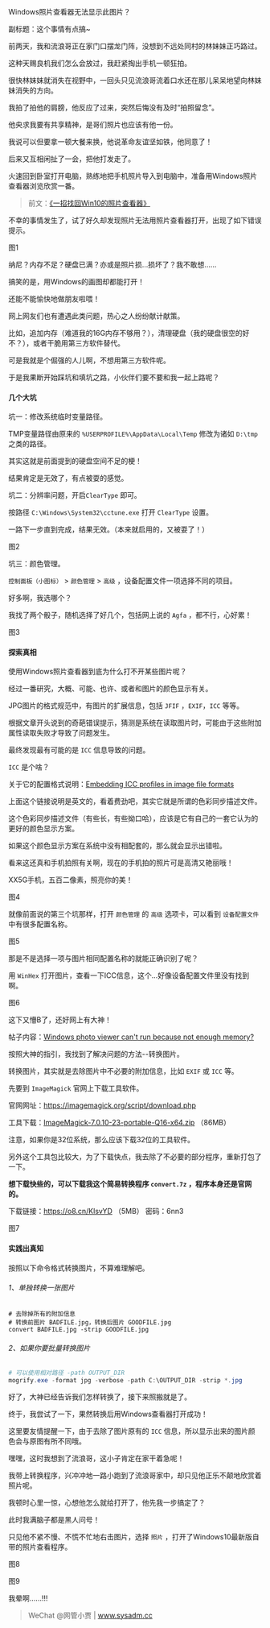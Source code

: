Windows照片查看器无法显示此图片？

副标题：这个事情有点搞~



前两天，我和流浪哥正在家门口摆龙门阵，没想到不远处同村的林妹妹正巧路过。

这种天赐良机我们怎么会放过，我赶紧掏出手机一顿狂拍。

很快林妹妹就消失在视野中，一回头只见流浪哥流着口水还在那儿呆呆地望向林妹妹消失的方向。

我拍了拍他的肩膀，他反应了过来，突然后悔没有及时“拍照留念”。

他央求我要有共享精神，是哥们照片也应该有他一份。

我说可以但要拿一顿大餐来换，他说革命友谊坚如铁，他同意了！



后来又互相闲扯了一会，把他打发走了。

火速回到卧室打开电脑，熟练地把手机照片导入到电脑中，准备用Windows照片查看器浏览欣赏一番。

>  前文：[《一招找回Win10的照片查看器》](https://www.sysadm.cc/index.php/xitongyunwei/15-win10-photo-viewer)

不幸的事情发生了，试了好久却发现照片无法用照片查看器打开，出现了如下错误提示。

图1

纳尼？内存不足？硬盘已满？亦或是照片损...损坏了？我不敢想......

搞笑的是，用Windows的画图却都能打开！

还能不能愉快地做朋友啦喂！



网上网友们也有遭遇此类问题，热心之人纷纷献计献策。

比如，追加内存（难道我的16G内存不够用？），清理硬盘（我的硬盘很空的好不？），或者干脆用第三方软件替代。

可是我就是个倔强的人儿啊，不想用第三方软件呢。

于是我果断开始踩坑和填坑之路，小伙伴们要不要和我一起上路呢？



#### 几个大坑

坑一：修改系统临时变量路径。

TMP变量路径由原来的 `%USERPROFILE%\AppData\Local\Temp` 修改为诸如 `D:\tmp` 之类的路径。

其实这就是前面提到的硬盘空间不足的梗！

结果肯定是无效了，有点被耍的感觉。



坑二：分辨率问题，开启`ClearType` 即可。

按路径 `C:\Windows\System32\cctune.exe` 打开 `ClearType` 设置。

一路下一步直到完成，结果无效。（本来就启用的，又被耍了！）

图2



坑三：颜色管理。

`控制面板（小图标）` > `颜色管理` > `高级` ，设备配置文件一项选择不同的项目。

好多啊，我选哪个？

我找了两个骰子，随机选择了好几个，包括网上说的 `Agfa` ，都不行，心好累！

图3



#### 探索真相

使用Windows照片查看器到底为什么打不开某些图片呢？

经过一番研究，大概、可能、也许、或者和图片的颜色显示有关。

JPG图片的格式规范中，有图片的扩展信息，包括 `JFIF` ，`EXIF`，`ICC` 等等。

根据文章开头说到的奇葩错误提示，猜测是系统在读取图片时，可能由于这些附加属性读取失败才导致了问题发生。

最终发现最有可能的是 `ICC` 信息导致的问题。

`ICC` 是个啥？

关于它的配置格式说明：[Embedding ICC profiles in image file formats](http://www.color.org/profile_embedding.xalter)

上面这个链接说明是英文的，看着费劲吧，其实它就是所谓的色彩同步描述文件。

这个色彩同步描述文件（有些长，有些拗口哈），应该是它有自己的一套它认为的更好的颜色显示方案。

如果这个颜色显示方案在系统中没有相配套的，那么就会显示出错啦。

看来这还真和手机拍照有关啊，现在的手机拍的照片可是高清又艳丽哦！

XX5G手机，五百二像素，照亮你的美！

图4



就像前面说的第三个坑那样，打开 `颜色管理` 的 `高级` 选项卡，可以看到 `设备配置文件` 中有很多配置名称。

图5



那是不是选择一项与图片相同配置名称的就能正确识别了呢？

用 `WinHex` 打开图片，查看一下ICC信息，这个...好像设备配置文件里没有找到啊。

图6



这下又懵B了，还好网上有大神！

帖子内容：[Windows photo viewer can't run because not enough memory?](https://superuser.com/questions/1509194/windows-photo-viewer-cant-run-because-not-enough-memory)

按照大神的指引，我找到了解决问题的方法--转换图片。



转换图片，其实就是去除图片中不必要的附加信息，比如 `EXIF` 或 `ICC` 等。

先要到 `ImageMagick` 官网上下载工具软件。

官网网址：https://imagemagick.org/script/download.php

工具下载：[ImageMagick-7.0.10-23-portable-Q16-x64.zip](https://imagemagick.org/download/binaries/ImageMagick-7.0.10-23-portable-Q16-x64.zip) （86MB）



注意，如果你是32位系统，那么应该下载32位的工具软件。

另外这个工具包比较大，为了下载快点，我去除了不必要的部分程序，重新打包了一下。

**想下载快些的，可以下载我这个简易转换程序 `convert.7z` ，程序本身还是官网的。**

下载链接：https://o8.cn/KlsvYD （5MB） 密码：6nn3

图7



#### 实践出真知

按照以下命令格式转换图片，不算难理解吧。

###### 1、单独转换一张图片

```shell
# 去除掉所有的附加信息
# 转换前图片 BADFILE.jpg，转换后图片 GOODFILE.jpg
convert BADFILE.jpg -strip GOODFILE.jpg
```



###### 2、如果你要批量转换图片

```powershell
# 可以使用相对路径 -path OUTPUT_DIR
mogrify.exe -format jpg -verbose -path C:\OUTPUT_DIR -strip *.jpg
```



好了，大神已经告诉我们怎样转换了，接下来照搬就是了。

终于，我尝试了一下，果然转换后用Windows查看器打开成功！

这里要友情提醒一下，由于去除了图片原有的 `ICC` 信息，所以显示出来的图片颜色会与原图有所不同哦。



嘿嘿，这时我想到了流浪哥，这小子肯定在家干着急呢！

我带上转换程序，兴冲冲地一路小跑到了流浪哥家中，却只见他正乐不颠地欣赏着照片呢。

我顿时心里一惊，心想他怎么就给打开了，他先我一步搞定了？

此时我满脑子都是黑人问号！

只见他不紧不慢、不慌不忙地右击图片，选择 `照片` ，打开了Windows10最新版自带的照片查看程序。

图8

图9



我晕啊......!!!



> WeChat @网管小贾 | www.sysadm.cc


